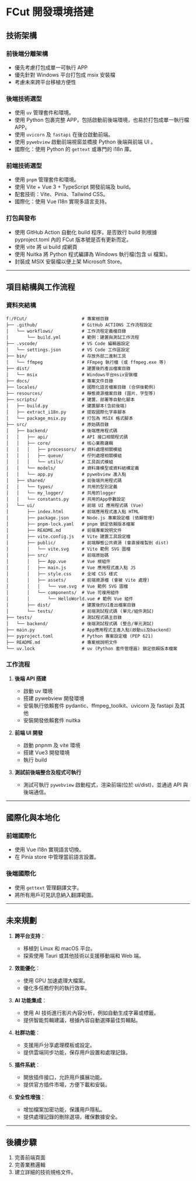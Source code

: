 # FCut 開發環境搭建

## 技術架構

### 前後端分離架構

- 優先考慮打包成單一可執行 APP
- 優先針對 Windows 平台打包成 msix 安裝檔
- 考慮未來跨平台移植方便性

### 後端技術選型

- 使用 `uv` 管理套件和環境。
- 使用 Python 包裹完整 APP，包括啟動前後端環境，也易於打包成單一執行檔 APP。
- 使用 `uvicorn` 及 `fastapi` 在後台啟動前端。
- 使用 `pywebview` 啟動前端視窗並橋接 Python 後端與前端 UI 。
- 國際化：使用 Python 的 `gettext` 或專門的 i18n 庫。

### 前端技術選型

- 使用 `pnpm` 管理套件和環境。
- 使用 Vite + Vue 3 + TypeScript 開發前端及 build。
- 配套技術：Vite、Pinia、Tailwind CSS。
- 國際化：使用 Vue I18n 實現多語言支持。

### 打包與發布

- 使用 GitHub Action 自動化 build 程序，是否致行 build 則根據 pyproject.toml 內的 FCut 版本號是否有更新而定。
- 使用 vite 將 ui build 成網頁
- 使用 Nuitka 將 Python 程式編譯為 Windows 執行檔(包含 ui 檔案)。
- 封裝成 MSIX 安裝檔以便上架 Microsoft Store。

---

## 項目結構與工作流程

### 資料夾結構

```
f:/FCut/                     # 專案根目錄
├── .github/                 # GitHub ACTIONS 工作流程設定
│   └── workflows/           # 工作流程定義檔目錄
│       └── build.yml        # 範例：建置與測試工作流程
├── .vscode/                 # VS Code 編輯器設定
│   └── settings.json        # VS Code 工作區設定
├── bin/                     # 存放外部二進制工具
│   └── ffmpeg               # FFmpeg 執行檔 (或 ffmpeg.exe 等)
├── dist/                    # 建置後的產出檔案目錄
│   └── msix                 # Windows平台msix安裝檔
├── docs/                    # 專案文件目錄
├── locales/                 # 國際化語言檔案目錄 (合併後範例)
├── resources/               # 靜態資源檔案目錄 (圖片、字型等)
├── scripts/                 # 建置、部署等自動化腳本
│   ├── build.py             # 建置腳本(含前後端)
│   ├── extract_i18n.py      # 提取國際化字串腳本
│   └── package_msix.py      # 打包為 MSIX 格式腳本
├── src/                     # 原始碼目錄
│   ├── backend/             # 後端應用程式碼
│   │   ├── api/             # API 接口相關程式碼
│   │   ├── core/            # 核心業務邏輯
│   │   │   ├── processors/  # 資料處理相關模組
│   │   │   ├── queue/       # 佇列處理相關模組
│   │   │   └── utils/       # 工具函式模組
│   │   └── models/          # 資料庫模型或資料結構定義
│   │   └── app.py           # pywebview 進入點
│   ├── shared/              # 前後端共用程式碼
│   │   └── types/           # 共用的型別定義
│   │   └── my_logger/       # 共用的logger
│   │   └── constants.py     # 共用的App參數設定
│   └── ui/                  # 前端 UI 應用程式碼 (Vue)
│       ├── index.html       # 前端應用程式進入點 HTML
│       ├── package.json     # Node.js 專案設定檔 (依賴管理)
│       ├── pnpm-lock.yaml   # pnpm 鎖定依賴版本檔案
│       ├── README.md        # 前端專案說明文件
│       ├── vite.config.js   # Vite 建置工具設定檔
│       ├── public/          # 前端靜態公共資源 (會直接複製到 dist)
│       │   └── vite.svg     # Vite 範例 SVG 圖檔
│       ├── src/             # 前端原始碼
│       │   ├── App.vue      # Vue 根組件
│       │   ├── main.js      # Vue 應用程式進入點 JS
│       │   ├── style.css    # 全域 CSS 樣式
│       │   ├── assets/      # 前端資源檔 (會被 Vite 處理)
│       │   │   └── vue.svg  # Vue 範例 SVG 圖檔
│       │   └── components/  # Vue 可複用組件
│       │       └── HelloWorld.vue # 範例 Vue 組件
│       ├── dist/            # 建置後的UI產出檔案目錄
│       └── tests/           # 前端測試程式碼 (單元/組件測試)
├── tests/                   # 測試程式碼主目錄
│   └── backend/             # 後端測試程式碼 (整合/單元測試)
├── main.py                  # App應用程式主進入點(啟動ui及backend)
├── pyproject.toml           # Python 專案設定檔 (PEP 621)
├── README.md                # 專案根說明文件
└── uv.lock                  # uv (Python 套件管理器) 鎖定依賴版本檔案
```

### 工作流程

1. **後端 API 搭建**

   - 啟動 uv 環境
   - 搭建 pywebview 開發環境
   - 安裝執行依賴套件 pydantic、ffmpeg_toolkit、uvicorn 及 fastapi 及其他
   - 安裝開發依賴套件 nuitka

2. **前端 UI 開發**

   - 啟動 pnpnm 及 vite 環境
   - 搭建 Vue3 開發環境
   - 執行 build

3. **測試前後端整合及程式可執行**
   - 測試可執行 `pywebview` 啟動程式，渲染前端(位於 ui/dist)，並通過 API 與後端通信。

---

## 國際化與本地化

### 前端國際化

- 使用 Vue I18n 實現語言切換。
- 在 Pinia store 中管理當前語言設置。

### 後端國際化

- 使用 `gettext` 管理翻譯文字。
- 將所有用戶可見訊息納入翻譯範圍。

---

## 未來規劃

1. **跨平台支持**：

   - 移植到 Linux 和 macOS 平台。
   - 探索使用 Tauri 或其他技術以支援移動端和 Web 端。

2. **效能優化**：

   - 使用 GPU 加速處理大檔案。
   - 優化多任務佇列的執行效率。

3. **AI 功能集成**：

   - 使用 AI 技術進行影片內容分析，例如自動生成字幕或標籤。
   - 提供智能剪輯建議，根據內容自動選擇最佳剪輯點。

4. **社群功能**：

   - 支援用戶分享處理模板或設定。
   - 提供雲端同步功能，保存用戶設置和處理記錄。

5. **插件系統**：

   - 開放插件接口，允許用戶擴展功能。
   - 提供官方插件市場，方便下載和安裝。

6. **安全性增強**：
   - 增加檔案加密功能，保護用戶隱私。
   - 提供處理記錄的刪除選項，確保數據安全。

---

## 後續步驟

1. 完善前端頁面
2. 完善業務邏輯
3. 建立詳細的技術規格文件。
